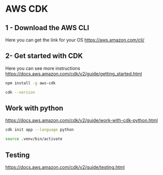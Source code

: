 # AWS CDK
## 1 - Download the AWS CLI
Here you can get the link for your OS https://aws.amazon.com/cli/

## 2- Get started with CDK
Here you can see more instructions https://docs.aws.amazon.com/cdk/v2/guide/getting_started.html


```sh
npm install -g aws-cdk
```

```sh
cdk --version
```

## Work with python
https://docs.aws.amazon.com/cdk/v2/guide/work-with-cdk-python.html
```sh
cdk init app --language python
```

```sh	
source .venv/bin/activate
```

## Testing
https://docs.aws.amazon.com/cdk/v2/guide/testing.html
